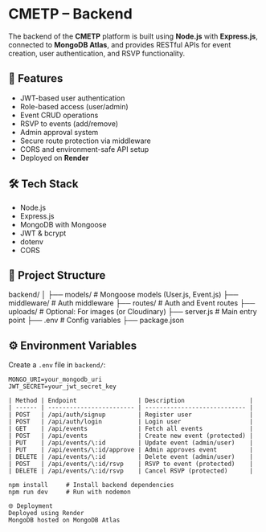 # CMETP – Backend

The backend of the **CMETP** platform is built using **Node.js** with **Express.js**, connected to **MongoDB Atlas**, and provides RESTful APIs for event creation, user authentication, and RSVP functionality.

## 🔐 Features

- JWT-based user authentication
- Role-based access (user/admin)
- Event CRUD operations
- RSVP to events (add/remove)
- Admin approval system
- Secure route protection via middleware
- CORS and environment-safe API setup
- Deployed on **Render**

## 🛠️ Tech Stack

- Node.js
- Express.js
- MongoDB with Mongoose
- JWT & bcrypt
- dotenv
- CORS

## 📁 Project Structure
backend/
│
├── models/ # Mongoose models (User.js, Event.js)
├── middleware/ # Auth middleware
├── routes/ # Auth and Event routes
├── uploads/ # Optional: For images (or Cloudinary)
├── server.js # Main entry point
├── .env # Config variables
├── package.json

## ⚙️ Environment Variables

Create a `.env` file in `backend/`:

```env
MONGO_URI=your_mongodb_uri
JWT_SECRET=your_jwt_secret_key

| Method | Endpoint                 | Description                  |
| ------ | ------------------------ | ---------------------------- |
| POST   | /api/auth/signup         | Register user                |
| POST   | /api/auth/login          | Login user                   |
| GET    | /api/events              | Fetch all events             |
| POST   | /api/events              | Create new event (protected) |
| PUT    | /api/events/\:id         | Update event (admin/user)    |
| PUT    | /api/events/\:id/approve | Admin approves event         |
| DELETE | /api/events/\:id         | Delete event (admin/user)    |
| POST   | /api/events/\:id/rsvp    | RSVP to event (protected)    |
| DELETE | /api/events/\:id/rsvp    | Cancel RSVP (protected)      |

npm install     # Install backend dependencies
npm run dev     # Run with nodemon

🌐 Deployment
Deployed using Render
MongoDB hosted on MongoDB Atlas
